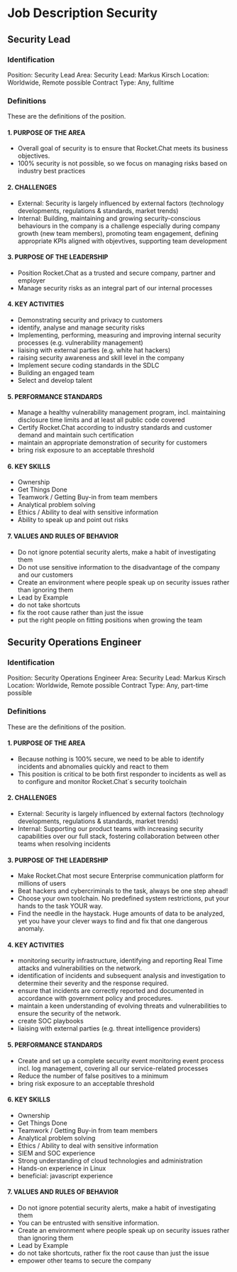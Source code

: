 # Job Description Security

## Security Lead

### Identification

Position: Security Lead
Area: Security
Lead: Markus Kirsch
Location: Worldwide, Remote possible
Contract Type: Any, fulltime

### Definitions

These are the definitions of the position.

#### 1. PURPOSE OF THE AREA

- Overall goal of security is to ensure that Rocket.Chat meets its business objectives.
- 100% security is not possible, so we focus on managing risks based on industry best practices

#### 2. CHALLENGES

- External: Security is largely influenced by external factors (technology developments, regulations & standards, market trends)
- Internal: Building, maintaining and growing security-conscious behaviours in the company is a challenge especially during company growth (new team members), promoting team engagement, defining appropriate KPIs aligned with objevtives, supporting team development

#### 3. PURPOSE OF THE LEADERSHIP

- Position Rocket.Chat as a trusted and secure company, partner and employer
- Manage security risks as an integral part of our internal processes

#### 4. KEY ACTIVITIES

- Demonstrating security and privacy to customers
- identify, analyse and manage security risks
- Implementing, performing, measuring and improving internal security processes (e.g. vulnerability management)
- liaising with external parties (e.g. white hat hackers)
- raising security awareness and skill level in the company
- Implement secure coding standards in the SDLC
- Building an engaged team
- Select and develop talent

#### 5. PERFORMANCE STANDARDS

- Manage a healthy vulnerability management program, incl. maintaining disclosure time limits and at least all public code covered
- Certify Rocket.Chat according to industry standards and customer demand and maintain such certification
- maintain an appropriate demonstration of security for customers
- bring risk exposure to an acceptable threshold

#### 6. KEY SKILLS

- Ownership
- Get Things Done
- Teamwork / Getting Buy-in from team members
- Analytical problem solving
- Ethics / Ability to deal with sensitive information
- Ability to speak up and point out risks

#### 7. VALUES AND RULES OF BEHAVIOR

- Do not ignore potential security alerts, make a habit of investigating them
- Do not use sensitive information to the disadvantage of the company and our customers
- Create an environment where people speak up on security issues rather than ignoring them
- Lead by Example
- do not take shortcuts
- fix the root cause rather than just the issue
- put the right people on fitting positions when growing the team

## Security Operations Engineer

### Identification

Position: Security Operations Engineer
Area: Security
Lead: Markus Kirsch
Location: Worldwide, Remote possible
Contract Type: Any, part-time possible

### Definitions

These are the definitions of the position.

#### 1. PURPOSE OF THE AREA

- Because nothing is 100% secure, we need to be able to identify incidents and abnomalies quickly and react to them
- This position is critical to be both first responder to incidents as well as to configure and monitor Rocket.Chat´s security toolchain

#### 2. CHALLENGES

- External: Security is largely influenced by external factors (technology developments, regulations & standards, market trends)
- Internal: Supporting our product teams with increasing security capabilities over our full stack, fostering collaboration between other teams when resolving incidents

#### 3. PURPOSE OF THE LEADERSHIP

- Make Rocket.Chat most secure Enterprise communication platform for millions of users
- Beat hackers and cybercriminals to the task, always be one step ahead!
- Choose your own toolchain. No predefined system restrictions, put your hands to the task YOUR way.
- Find the needle in the haystack. Huge amounts of data to be analyzed, yet you have your clever ways to find and fix that one dangerous anomaly.

#### 4. KEY ACTIVITIES

- monitoring security infrastructure, identifying and reporting Real Time attacks and vulnerabilities on the network.
- identification of incidents and subsequent analysis and investigation to determine their severity and the response required.
- ensure that incidents are correctly reported and documented in accordance with government policy and procedures.
- maintain a keen understanding of evolving threats and vulnerabilities to ensure the security of the network.
- create SOC playbooks
- liaising with external parties (e.g. threat intelligence providers)

#### 5. PERFORMANCE STANDARDS

- Create and set up a complete security event monitoring event process incl. log management, covering all our service-related processes
- Reduce the number of false positives to a minimum
- bring risk exposure to an acceptable threshold

#### 6. KEY SKILLS

- Ownership
- Get Things Done
- Teamwork / Getting Buy-in from team members
- Analytical problem solving
- Ethics / Ability to deal with sensitive information
- SIEM and SOC experience
- Strong understanding of cloud technologies and administration
- Hands-on experience in Linux
- beneficial: javascript experience

#### 7. VALUES AND RULES OF BEHAVIOR

- Do not ignore potential security alerts, make a habit of investigating them
- You can be entrusted with sensitive information.
- Create an environment where people speak up on security issues rather than ignoring them
- Lead by Example
- do not take shortcuts, rather fix the root cause than just the issue
- empower other teams to secure the company
